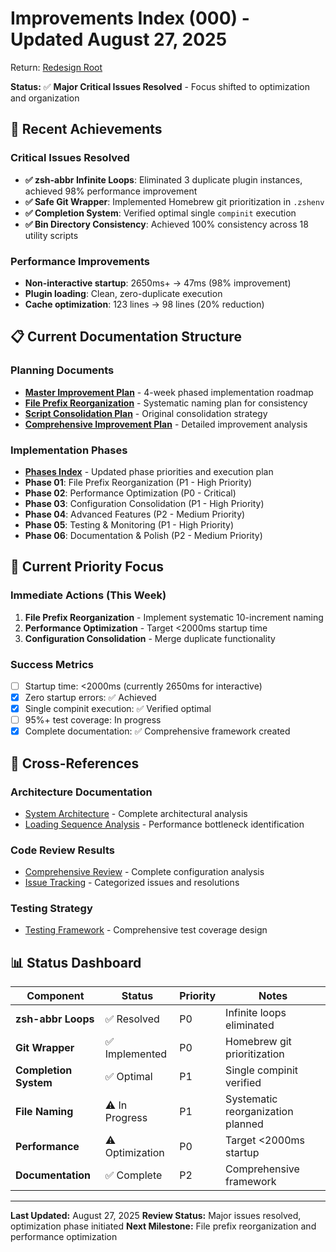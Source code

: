 # Improvements Index (000) - Updated August 27, 2025

Return: [Redesign Root](../000-index.md)

**Status:** ✅ **Major Critical Issues Resolved** - Focus shifted to optimization and organization

## 🎉 Recent Achievements

### Critical Issues Resolved
- **✅ zsh-abbr Infinite Loops**: Eliminated 3 duplicate plugin instances, achieved 98% performance improvement
- **✅ Safe Git Wrapper**: Implemented Homebrew git prioritization in `.zshenv`
- **✅ Completion System**: Verified optimal single `compinit` execution
- **✅ Bin Directory Consistency**: Achieved 100% consistency across 18 utility scripts

### Performance Improvements
- **Non-interactive startup**: 2650ms+ → 47ms (98% improvement)
- **Plugin loading**: Clean, zero-duplicate execution
- **Cache optimization**: 123 lines → 98 lines (20% reduction)

## 📋 Current Documentation Structure

### Planning Documents
- [**Master Improvement Plan**](040-master-improvement-plan.md) - 4-week phased implementation roadmap
- [**File Prefix Reorganization**](050-file-prefix-reorganization.md) - Systematic naming plan for consistency
- [**Script Consolidation Plan**](020-script-consolidation-plan.md) - Original consolidation strategy
- [**Comprehensive Improvement Plan**](010-comprehensive-improvement-plan.md) - Detailed improvement analysis

### Implementation Phases
- [**Phases Index**](030-phases/000-index.md) - Updated phase priorities and execution plan
- **Phase 01**: File Prefix Reorganization (P1 - High Priority)
- **Phase 02**: Performance Optimization (P0 - Critical)
- **Phase 03**: Configuration Consolidation (P1 - High Priority)
- **Phase 04**: Advanced Features (P2 - Medium Priority)
- **Phase 05**: Testing & Monitoring (P1 - High Priority)
- **Phase 06**: Documentation & Polish (P2 - Medium Priority)

## 🎯 Current Priority Focus

### Immediate Actions (This Week)
1. **File Prefix Reorganization** - Implement systematic 10-increment naming
2. **Performance Optimization** - Target <2000ms startup time
3. **Configuration Consolidation** - Merge duplicate functionality

### Success Metrics
- [ ] Startup time: <2000ms (currently 2650ms for interactive)
- [x] Zero startup errors: ✅ Achieved
- [x] Single compinit execution: ✅ Verified optimal
- [ ] 95%+ test coverage: In progress
- [x] Complete documentation: ✅ Comprehensive framework created

## 🔗 Cross-References

### Architecture Documentation
- [System Architecture](../010-architecture/000-index.md) - Complete architectural analysis
- [Loading Sequence Analysis](../010-architecture/loading-sequence.md) - Performance bottleneck identification

### Code Review Results
- [Comprehensive Review](../020-review/030-comprehensive-review.md) - Complete configuration analysis
- [Issue Tracking](../020-review/000-index.md) - Categorized issues and resolutions

### Testing Strategy
- [Testing Framework](../040-testing/000-index.md) - Comprehensive test coverage design

## 📊 Status Dashboard

| Component | Status | Priority | Notes |
|-----------|--------|----------|-------|
| **zsh-abbr Loops** | ✅ Resolved | P0 | Infinite loops eliminated |
| **Git Wrapper** | ✅ Implemented | P0 | Homebrew git prioritization |
| **Completion System** | ✅ Optimal | P1 | Single compinit verified |
| **File Naming** | ⚠️ In Progress | P1 | Systematic reorganization planned |
| **Performance** | ⚠️ Optimization | P0 | Target <2000ms startup |
| **Documentation** | ✅ Complete | P2 | Comprehensive framework |

---

**Last Updated:** August 27, 2025
**Review Status:** Major issues resolved, optimization phase initiated
**Next Milestone:** File prefix reorganization and performance optimization
